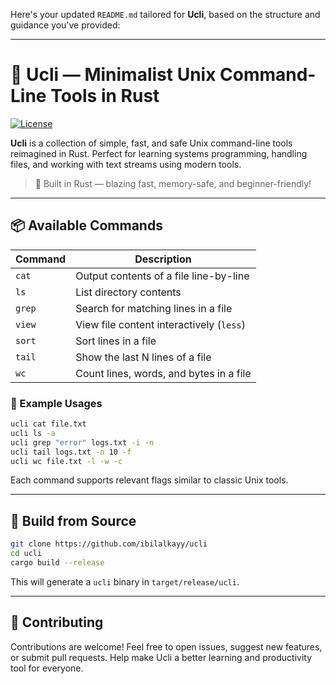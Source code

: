 Here's your updated `README.md` tailored for **Ucli**, based on the structure and guidance you've provided:

---

# 🧰 Ucli — Minimalist Unix Command-Line Tools in Rust

[![License](https://img.shields.io/badge/license-Apache%202.0-blue.svg)](LICENSE)

**Ucli** is a collection of simple, fast, and safe Unix command-line tools reimagined in Rust. Perfect for learning systems programming, handling files, and working with text streams using modern tools.

> 🚀 Built in Rust — blazing fast, memory-safe, and beginner-friendly!

---

## 📦 Available Commands

| Command | Description                              |
| ------- | ---------------------------------------- |
| `cat`   | Output contents of a file line-by-line   |
| `ls`    | List directory contents                  |
| `grep`  | Search for matching lines in a file      |
| `view`  | View file content interactively (`less`) |
| `sort`  | Sort lines in a file                     |
| `tail`  | Show the last N lines of a file          |
| `wc`    | Count lines, words, and bytes in a file  |

### 🔧 Example Usages

```bash
ucli cat file.txt
ucli ls -a
ucli grep "error" logs.txt -i -n
ucli tail logs.txt -n 10 -f
ucli wc file.txt -l -w -c
```

Each command supports relevant flags similar to classic Unix tools.

---

## 🦀 Build from Source

```bash
git clone https://github.com/ibilalkayy/ucli
cd ucli
cargo build --release
```

This will generate a `ucli` binary in `target/release/ucli`.

---

## 🙌 Contributing

Contributions are welcome! Feel free to open issues, suggest new features, or submit pull requests. Help make Ucli a better learning and productivity tool for everyone.
